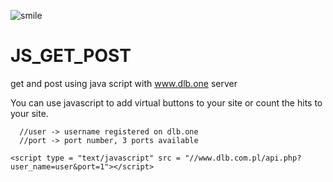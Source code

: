 ![smile](https://user-images.githubusercontent.com/34897543/236680325-ae397f15-fe5d-4513-af0a-9a02f3f12a00.jpg)
# JS_GET_POST
get and post using java script with www.dlb.one server

You can use javascript to add virtual buttons to your site or count the hits to your site.

```
  //user -> username registered on dlb.one
  //port -> port number, 3 ports available

<script type = "text/javascript" src = "//www.dlb.com.pl/api.php?user_name=user&port=1"></script>
```




